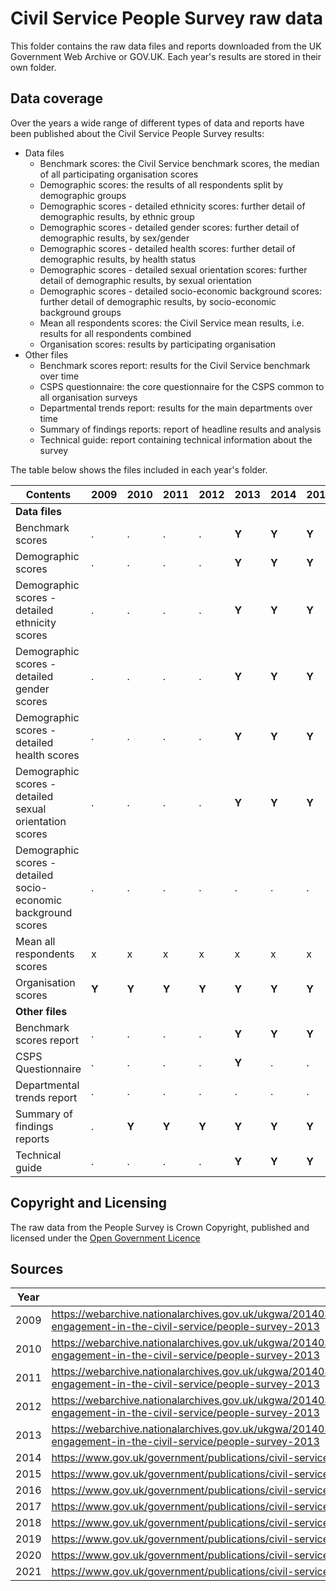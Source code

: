 # Civil Service People Survey raw data

This folder contains the raw data files and reports downloaded from the UK
Government Web Archive or GOV.UK. Each year's results are stored in their own
folder.

## Data coverage

Over the years a wide range of different types of data and reports have been
published about the Civil Service People Survey results:

* Data files
  * Benchmark scores: the Civil Service benchmark scores, the median of all
    participating organisation scores
  * Demographic scores: the results of all respondents split by demographic
    groups
  * Demographic scores - detailed ethnicity scores: further detail of
    demographic results, by ethnic group
  * Demographic scores - detailed gender scores: further detail of
    demographic results, by sex/gender
  * Demographic scores - detailed health scores: further detail of
    demographic results, by health status
  * Demographic scores - detailed sexual orientation scores: further detail of
    demographic results, by sexual orientation
  * Demographic scores - detailed socio-economic background scores: further detail of
    demographic results, by socio-economic background groups
  * Mean all respondents scores: the Civil Service mean results, i.e. results
    for all respondents combined
  * Organisation scores: results by participating organisation
* Other files
  * Benchmark scores report: results for the Civil Service benchmark over time
  * CSPS questionnaire: the core questionnaire for the CSPS common to all
    organisation surveys
  * Departmental trends report: results for the main departments over time
  * Summary of findings reports: report of headline results and analysis
  * Technical guide: report containing technical information about the survey

The table below shows the files included in each year's folder.

| Contents | 2009 | 2010 | 2011 | 2012 | 2013 | 2014 | 2015 | 2016 | 2017 | 2018 | 2019 | 2020 | 2021 |
| -------- | ---- | ---- | ---- | ---- | ---- | ---- | ---- | ---- | ---- | ---- | ---- | ---- | ---- |
| **Data files** |  |  |  |  |  |  |  |  |  |  |  |  |  |
| Benchmark scores | . | . | . | . | **Y** | **Y** | **Y** | **Y** | **Y** | **Y** | **Y** | **Y** | **Y** |
| Demographic scores | . | . | . | . | **Y** | **Y** | **Y** | **Y** | **Y** | **Y** | **Y** | **Y** | **Y** |
| Demographic scores - detailed ethnicity scores | . | . | . | . | **Y** | **Y** | **Y** | **Y** | **Y** | **Y** | **Y** | **Y** | **Y** |
| Demographic scores - detailed gender scores | . | . | . | . | **Y** | **Y** | **Y** | **Y** | **Y** | **Y** | **Y** | **Y** | **Y** |
| Demographic scores - detailed health scores | . | . | . | . | **Y** | **Y** | **Y** | **Y** | **Y** | **Y** | **Y** | **Y** | **Y** |
| Demographic scores - detailed sexual orientation scores | . | . | . | . | **Y** | **Y** | **Y** | **Y** | **Y** | **Y** | **Y** | **Y** | **Y** |
| Demographic scores - detailed socio-economic background scores | . | . | . | . | . | . | . | . | . | . | **Y** | **Y** | **Y** |
| Mean all respondents scores | x | x | x | x | x | x | x | x | x | 2018 | 2019 | 2020 | 2021 |
| Organisation scores | **Y** | **Y** | **Y** | **Y** | **Y** | **Y** | **Y** | **Y** | **Y** | **Y** | **Y** | **Y** | **Y** |
| **Other files** |  |  |  |  |  |  |  |  |  |  |  |  |  |
| Benchmark scores report | . | . | . | . | **Y** | **Y** | **Y** | **Y** | **Y** | **Y** | **Y** | . | . |
| CSPS Questionnaire | . | . | . | . | **Y** | . | . | . | . | . | . | . | . |
| Departmental trends report | . | . | . | . | . | . | . | **Y** | **Y** | **Y** | **Y** | . | . |
| Summary of findings reports | . | **Y** | **Y** | **Y** | **Y** | **Y** | **Y** | . | . | . | . | . | . |
| Technical guide | . | . | . | . | **Y** | **Y** | **Y** | **Y** | **Y** | **Y** | **Y** | **Y** | **Y** |

## Copyright and Licensing

The raw data from the People Survey is Crown Copyright, published and licensed
under the [Open Government Licence](https://www.nationalarchives.gov.uk/doc/open-government-licence/version/3/)

## Sources

| Year | URL |
| ---- | --- |
| 2009 | https://webarchive.nationalarchives.gov.uk/ukgwa/20140310230334/http://www.civilservice.gov.uk/about/improving/employee-engagement-in-the-civil-service/people-survey-2013 |
| 2010 | https://webarchive.nationalarchives.gov.uk/ukgwa/20140310230334/http://www.civilservice.gov.uk/about/improving/employee-engagement-in-the-civil-service/people-survey-2013 |
| 2011 | https://webarchive.nationalarchives.gov.uk/ukgwa/20140310230334/http://www.civilservice.gov.uk/about/improving/employee-engagement-in-the-civil-service/people-survey-2013 |
| 2012 | https://webarchive.nationalarchives.gov.uk/ukgwa/20140310230334/http://www.civilservice.gov.uk/about/improving/employee-engagement-in-the-civil-service/people-survey-2013 |
| 2013 | https://webarchive.nationalarchives.gov.uk/ukgwa/20140310230334/http://www.civilservice.gov.uk/about/improving/employee-engagement-in-the-civil-service/people-survey-2013 |
| 2014 | https://www.gov.uk/government/publications/civil-service-people-survey-2014-results |
| 2015 | https://www.gov.uk/government/publications/civil-service-people-survey-2015-results |
| 2016 | https://www.gov.uk/government/publications/civil-service-people-survey-2016-results |
| 2017 | https://www.gov.uk/government/publications/civil-service-people-survey-2017-results--2 |
| 2018 | https://www.gov.uk/government/publications/civil-service-people-survey-2018-results |
| 2019 | https://www.gov.uk/government/publications/civil-service-people-survey-2019-results |
| 2020 | https://www.gov.uk/government/publications/civil-service-people-survey-2020-results |
| 2021 | https://www.gov.uk/government/publications/civil-service-people-survey-2021-results |
